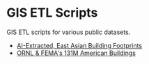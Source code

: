 # GIS ETL Scripts

GIS ETL scripts for various public datasets.

* [AI-Extracted, East Asian Building Footprints](East-Asia-Building-Footprints.md)
* [ORNL & FEMA's 131M American Buildings](ORNL-FEMA-Buildings.md)
